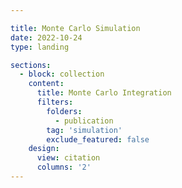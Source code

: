 ```yaml
---

title: Monte Carlo Simulation
date: 2022-10-24
type: landing

sections:
  - block: collection
    content:
      title: Monte Carlo Integration
      filters:
        folders:
          - publication
        tag: 'simulation'
        exclude_featured: false
    design:
      view: citation
      columns: '2'
---
```

